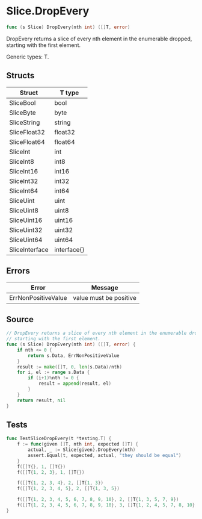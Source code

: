 # Slice.DropEvery

```go
func (s Slice) DropEvery(nth int) ([]T, error)
```

DropEvery returns a slice of every nth element in the enumerable dropped, starting with the first element.

Generic types: T.

## Structs

| Struct | T type |
| ------ | ------ |
| SliceBool | bool |
| SliceByte | byte |
| SliceString | string |
| SliceFloat32 | float32 |
| SliceFloat64 | float64 |
| SliceInt | int |
| SliceInt8 | int8 |
| SliceInt16 | int16 |
| SliceInt32 | int32 |
| SliceInt64 | int64 |
| SliceUint | uint |
| SliceUint8 | uint8 |
| SliceUint16 | uint16 |
| SliceUint32 | uint32 |
| SliceUint64 | uint64 |
| SliceInterface | interface{} |

## Errors

| Error | Message |
| -------- | ------ |
| ErrNonPositiveValue | value must be positive |

## Source

```go
// DropEvery returns a slice of every nth element in the enumerable dropped,
// starting with the first element.
func (s Slice) DropEvery(nth int) ([]T, error) {
	if nth <= 0 {
		return s.Data, ErrNonPositiveValue
	}
	result := make([]T, 0, len(s.Data)/nth)
	for i, el := range s.Data {
		if (i+1)%nth != 0 {
			result = append(result, el)
		}
	}
	return result, nil
}
```

## Tests

```go
func TestSliceDropEvery(t *testing.T) {
	f := func(given []T, nth int, expected []T) {
		actual, _ := Slice{given}.DropEvery(nth)
		assert.Equal(t, expected, actual, "they should be equal")
	}
	f([]T{}, 1, []T{})
	f([]T{1, 2, 3}, 1, []T{})

	f([]T{1, 2, 3, 4}, 2, []T{1, 3})
	f([]T{1, 2, 3, 4, 5}, 2, []T{1, 3, 5})

	f([]T{1, 2, 3, 4, 5, 6, 7, 8, 9, 10}, 2, []T{1, 3, 5, 7, 9})
	f([]T{1, 2, 3, 4, 5, 6, 7, 8, 9, 10}, 3, []T{1, 2, 4, 5, 7, 8, 10})
}
```
